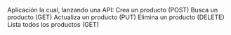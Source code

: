 Aplicación la cual, lanzando una API:
  Crea un producto (POST)
  Busca un producto (GET)
  Actualiza un producto (PUT)
  Elimina un producto (DELETE)
  Lista todos los productos (GET)
